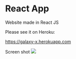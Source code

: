 # React App

Website made in React JS

Please see it on Heroku:

https://galaxy-x.herokuapp.com


Screen shot 
<img src="https://ik.imagekit.io/stcl/github/Screen_Shot_galaxy-x_BVnTCwTQR.png?ik-sdk-version=javascript-1.4.3&updatedAt=1664511007687" >
